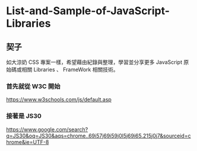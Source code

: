 # List-and-Sample-of-JavaScript-Libraries

## 契子

如大涼奶 CSS 專案一樣，希望藉由紀錄與整理，學習並分享更多 JavaScript 原始碼或相關 Libraries 、 FrameWork 相關技術。

### 首先就從 W3C 開始

<https://www.w3schools.com/js/default.asp>

### 接著是 JS30

<https://www.google.com/search?q=JS30&oq=JS30&aqs=chrome..69i57j69i59j0l5j69i65.215j0j7&sourceid=chrome&ie=UTF-8>